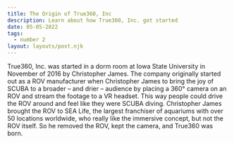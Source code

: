 ```yaml
---
title: The Origin of True360, Inc
description: Learn about how True360, Inc. got started
date: 05-05-2022
tags:
  - number 2
layout: layouts/post.njk
---
```

True360, Inc. was started in a dorm room at Iowa State University in November of 2016 by Christopher James. The company originally started out as a ROV manufacturer when Christopher James to bring the joy of SCUBA to a broader – and drier – audience by placing a 360° camera on an ROV and stream the footage to a VR headset. This way people could drive the ROV around and feel like they were SCUBA diving. Christopher James brought the ROV to SEA Life, the largest franchiser of aquariums with over 50 locations worldwide, who really like the immersive concept, but not the ROV itself. So he removed the ROV, kept the camera, and True360 was born.
